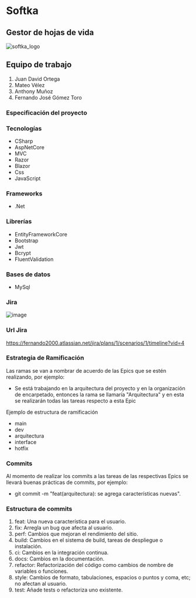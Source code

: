 # Softka
## Gestor de hojas de vida
![softka_logo](https://github.com/Softkaa/Softka/assets/141048801/4d73158d-56e6-4f33-8689-172cbe4936ee)


## Equipo de trabajo
1. Juan David Ortega
2. Mateo Vélez
3. Anthony Muñoz
4. Fernando José Gómez Toro


### Especificación del proyecto

### Tecnologías
- CSharp
- AspNetCore
- MVC
- Razor
- Blazor
- Css
- JavaScript

### Frameworks
- .Net

### Librerías
- EntityFrameworkCore
- Bootstrap
- Jwt
- Bcrypt
- FluentValidation
  

### Bases de datos
- MySql

### Jira
![image](https://github.com/Softkaa/Softka/assets/141048801/a209542a-5fda-4dd5-91b3-c0230d3f3e30)

### Url Jira
https://fernando2000.atlassian.net/jira/plans/1/scenarios/1/timeline?vid=4

### Estrategia de Ramificación

Las ramas se van a nombrar de acuerdo de las Epics que se estén realizando, por ejemplo:
- Se está trabajando en la arquitectura del proyecto y en la organización de encarpetado, entonces la rama se llamaría "Arquitectura" y en esta se realizarán todas las tareas respecto a esta Epic

Ejemplo de estructura de ramificación
- main
- dev
- arquitectura
- interface
- hotfix

### Commits
Al momento de realizar los commits a las tareas de las respectivas Epics se llevará buenas prácticas de commits, por ejemplo:

- git commit -m "feat(arquitectura): se agrega características nuevas".

### Estructura de commits

1. feat: Una nueva característica para el usuario.
2. fix: Arregla un bug que afecta al usuario.
3. perf: Cambios que mejoran el rendimiento del sitio.
4. build: Cambios en el sistema de build, tareas de despliegue o instalación.
5. ci: Cambios en la integración continua.
6. docs: Cambios en la documentación.
7. refactor: Refactorización del código como cambios de nombre de variables o funciones.
8. style: Cambios de formato, tabulaciones, espacios o puntos y coma, etc; no afectan al usuario.
9. test: Añade tests o refactoriza uno existente.

